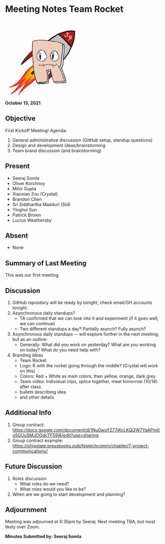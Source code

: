 # Meeting Notes Team Rocket
![Team Logo](../images/logo256x256.jpg)<br />
**October 13, 2021** 
## Objective
First Kickoff Meeting!
Agenda:
1. General administrative discussion (GitHub setup, standup questions)
2. Design and development ideas/brainstorming
3. Team brand discussion (and brainstorming)
## Present
- Seeraj Somla
- Oliver Korchnoy
- Mihir Gupta
- Xiaoxiao Zou (Crystal)
- Brandon Chen
- Sri Siddhartha Madduri (Sid)
- Yinghui Sun
- Patrick Brown
- Lucius Weathersby
## Absent
- None
## Summary of Last Meeting
This was our first meeting.
## Discussion
1. GitHub repository will be ready by tonight, check email/GH accounts tonight.
2. Asynchronous daily standups?
   - TA confirmed that we can look into it and experiment (if it goes well, we can continue)
   - Two different standups a day? Partially asynch? Fully asynch?
3. Asynchronous daily standups -- will explore further in the next meeting, but as an outline:
   - Generally: What did you work on yesterday? What are you working on today? What do you need help with?
4. Branding ideas
   - Team Rocket
   - Logo: R with the rocket going through the middle? (Crystal will work on this)
   - Colors: Red + White as main colors, then yellow, orange, dark grey
   - Team video: Individual clips, splice together, meet tomorrow (10/14) after class
   - bullets describing idea
   - and other details
## Additional Info
1. Group contract: https://docs.google.com/document/d/1Nu0wuYZ77iKcLKQi2W7YaAPm0o5GUuSMJOOdcTF59j8/edit?usp=sharing
2. Group contract example: https://ohiostate.pressbooks.pub/feptechcomm/chapter/7-project-communications/
## Future Discussion
1. Roles discussion
    - What roles do we need?
    - What roles would you like to be?
2. When are we going to start development and planning?
## Adjournment
Meeting was adjourned at 6:35pm by Seeraj. Next meeting TBA, but most likely over Zoom.

**Minutes Submitted by: Seeraj Somla** 

